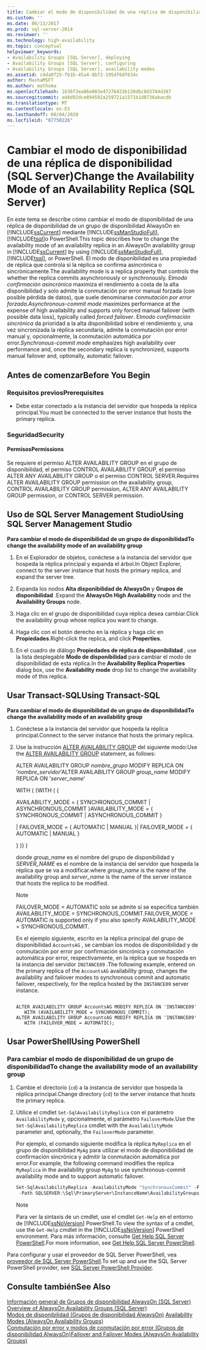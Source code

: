 ```yaml
---
title: Cambiar el modo de disponibilidad de una réplica de disponibilidad (SQL Server) | Microsoft Docs
ms.custom: ''
ms.date: 06/13/2017
ms.prod: sql-server-2014
ms.reviewer: ''
ms.technology: high-availability
ms.topic: conceptual
helpviewer_keywords:
- Availability Groups [SQL Server], deploying
- Availability Groups [SQL Server], configuring
- Availability Groups [SQL Server], availability modes
ms.assetid: c4da8f25-fb1b-45a4-8bf2-195df6df634c
author: MashaMSFT
ms.author: mathoma
ms.openlocfilehash: 1636f3ea86e083e47276423b120dbc8d3744d387
ms.sourcegitcommit: ad4d92dce894592a259721a1571b1d8736abacdb
ms.translationtype: MT
ms.contentlocale: es-ES
ms.lasthandoff: 08/04/2020
ms.locfileid: "87750226"
---
```

# <a name="change-the-availability-mode-of-an-availability-replica-sql-server"></a><span data-ttu-id="18035-102">Cambiar el modo de disponibilidad de una réplica de disponibilidad (SQL Server)</span><span class="sxs-lookup"><span data-stu-id="18035-102">Change the Availability Mode of an Availability Replica (SQL Server)</span></span>
  <span data-ttu-id="18035-103">En este tema se describe cómo cambiar el modo de disponibilidad de una réplica de disponibilidad de un grupo de disponibilidad AlwaysOn en [!INCLUDE[ssCurrent](../../../includes/sscurrent-md.md)] mediante [!INCLUDE[ssManStudioFull](../../../includes/ssmanstudiofull-md.md)], [!INCLUDE[tsql](../../../includes/tsql-md.md)]o PowerShell.</span><span class="sxs-lookup"><span data-stu-id="18035-103">This topic describes how to change the availability mode of an availability replica in an AlwaysOn availability group in [!INCLUDE[ssCurrent](../../../includes/sscurrent-md.md)] by using [!INCLUDE[ssManStudioFull](../../../includes/ssmanstudiofull-md.md)], [!INCLUDE[tsql](../../../includes/tsql-md.md)], or PowerShell.</span></span> <span data-ttu-id="18035-104">El modo de disponibilidad es una propiedad de réplica que controla si la réplica se confirma asincrónica o sincrónicamente.</span><span class="sxs-lookup"><span data-stu-id="18035-104">The availability mode is a replica property that controls the whether the replica commits asynchronously or synchronously.</span></span> <span data-ttu-id="18035-105">El*modo confirmación asincrónica* maximiza el rendimiento a costa de la alta disponibilidad y solo admite la conmutación por error manual forzada (con posible pérdida de datos), que suele denominarse *conmutación por error forzada*.</span><span class="sxs-lookup"><span data-stu-id="18035-105">*Asynchronous-commit mode* maximizes performance at the expense of high availability and supports only forced manual failover (with possible data loss), typically called *forced failover*.</span></span> <span data-ttu-id="18035-106">El*modo confirmación sincrónica* da prioridad a la alta disponibilidad sobre el rendimiento y, una vez sincronizada la réplica secundaria, admite la conmutación por error manual y, opcionalmente, la conmutación automática por error.</span><span class="sxs-lookup"><span data-stu-id="18035-106">*Synchronous-commit mode* emphasizes high availability over performance and, once the secondary replica is synchronized, supports manual failover and, optionally, automatic failover.</span></span>  
  

  
##  <a name="before-you-begin"></a><a name="BeforeYouBegin"></a> <span data-ttu-id="18035-107">Antes de comenzar</span><span class="sxs-lookup"><span data-stu-id="18035-107">Before You Begin</span></span>  
  
###  <a name="prerequisites"></a><a name="Prerequisites"></a> <span data-ttu-id="18035-108">Requisitos previos</span><span class="sxs-lookup"><span data-stu-id="18035-108">Prerequisites</span></span>  
  
-   <span data-ttu-id="18035-109">Debe estar conectado a la instancia del servidor que hospeda la réplica principal.</span><span class="sxs-lookup"><span data-stu-id="18035-109">You must be connected to the server instance that hosts the primary replica.</span></span>  
  
###  <a name="security"></a><a name="Security"></a> <span data-ttu-id="18035-110">Seguridad</span><span class="sxs-lookup"><span data-stu-id="18035-110">Security</span></span>  
  
####  <a name="permissions"></a><a name="Permissions"></a> <span data-ttu-id="18035-111">Permisos</span><span class="sxs-lookup"><span data-stu-id="18035-111">Permissions</span></span>  
 <span data-ttu-id="18035-112">Se requiere el permiso ALTER AVAILABILITY GROUP en el grupo de disponibilidad, el permiso CONTROL AVAILABILITY GROUP, el permiso ALTER ANY AVAILABILITY GROUP o el permiso CONTROL SERVER.</span><span class="sxs-lookup"><span data-stu-id="18035-112">Requires ALTER AVAILABILITY GROUP permission on the availability group, CONTROL AVAILABILITY GROUP permission, ALTER ANY AVAILABILITY GROUP permission, or CONTROL SERVER permission.</span></span>  
  
##  <a name="using-sql-server-management-studio"></a><a name="SSMSProcedure"></a> <span data-ttu-id="18035-113">Uso de SQL Server Management Studio</span><span class="sxs-lookup"><span data-stu-id="18035-113">Using SQL Server Management Studio</span></span>  
 <span data-ttu-id="18035-114">**Para cambiar el modo de disponibilidad de un grupo de disponibilidad**</span><span class="sxs-lookup"><span data-stu-id="18035-114">**To change the availability mode of an availability group**</span></span>  
  
1.  <span data-ttu-id="18035-115">En el Explorador de objetos, conéctese a la instancia del servidor que hospeda la réplica principal y expanda el árbol.</span><span class="sxs-lookup"><span data-stu-id="18035-115">In Object Explorer, connect to the server instance that hosts the primary replica, and expand the server tree.</span></span>  
  
2.  <span data-ttu-id="18035-116">Expanda los nodos **Alta disponibilidad de AlwaysOn** y **Grupos de disponibilidad** .</span><span class="sxs-lookup"><span data-stu-id="18035-116">Expand the **AlwaysOn High Availability** node and the **Availability Groups** node.</span></span>  
  
3.  <span data-ttu-id="18035-117">Haga clic en el grupo de disponibilidad cuya réplica desea cambiar.</span><span class="sxs-lookup"><span data-stu-id="18035-117">Click the availability group whose replica you want to change.</span></span>  
  
4.  <span data-ttu-id="18035-118">Haga clic con el botón derecho en la réplica y haga clic en **Propiedades**.</span><span class="sxs-lookup"><span data-stu-id="18035-118">Right-click the replica, and click **Properties**.</span></span>  
  
5.  <span data-ttu-id="18035-119">En el cuadro de diálogo **Propiedades de réplica de disponibilidad** , use la lista desplegable **Modo de disponibilidad** para cambiar el modo de disponibilidad de esta réplica.</span><span class="sxs-lookup"><span data-stu-id="18035-119">In the **Availability Replica Properties** dialog box, use the **Availability mode** drop list to change the availability mode of this replica.</span></span>  
  
##  <a name="using-transact-sql"></a><a name="TsqlProcedure"></a> <span data-ttu-id="18035-120">Usar Transact-SQL</span><span class="sxs-lookup"><span data-stu-id="18035-120">Using Transact-SQL</span></span>  
 <span data-ttu-id="18035-121">**Para cambiar el modo de disponibilidad de un grupo de disponibilidad**</span><span class="sxs-lookup"><span data-stu-id="18035-121">**To change the availability mode of an availability group**</span></span>  
  
1.  <span data-ttu-id="18035-122">Conéctese a la instancia del servidor que hospeda la réplica principal.</span><span class="sxs-lookup"><span data-stu-id="18035-122">Connect to the server instance that hosts the primary replica.</span></span>  
  
2.  <span data-ttu-id="18035-123">Use la instrucción [ALTER AVAILABILITY GROUP](/sql/t-sql/statements/alter-availability-group-transact-sql) del siguiente modo:</span><span class="sxs-lookup"><span data-stu-id="18035-123">Use the [ALTER AVAILABILITY GROUP](/sql/t-sql/statements/alter-availability-group-transact-sql) statement, as follows:</span></span>  
  
     <span data-ttu-id="18035-124">ALTER AVAILABILITY GROUP *nombre_grupo* MODIFY REPLICA ON '*nombre_servidor*'</span><span class="sxs-lookup"><span data-stu-id="18035-124">ALTER AVAILABILITY GROUP *group_name* MODIFY REPLICA ON '*server_name*'</span></span>  
  
     <span data-ttu-id="18035-125">WITH ( {</span><span class="sxs-lookup"><span data-stu-id="18035-125">WITH ( {</span></span>  
  
     <span data-ttu-id="18035-126">AVAILABILITY_MODE = { SYNCHRONOUS_COMMIT | ASYNCHRONOUS_COMMIT }</span><span class="sxs-lookup"><span data-stu-id="18035-126">AVAILABILITY_MODE = { SYNCHRONOUS_COMMIT | ASYNCHRONOUS_COMMIT }</span></span>  
  
     <span data-ttu-id="18035-127">| FAILOVER_MODE = { AUTOMATIC | MANUAL }</span><span class="sxs-lookup"><span data-stu-id="18035-127">| FAILOVER_MODE = { AUTOMATIC | MANUAL }</span></span>  
  
     <span data-ttu-id="18035-128">} )</span><span class="sxs-lookup"><span data-stu-id="18035-128">} )</span></span>  
  
     <span data-ttu-id="18035-129">donde *group_name* es el nombre del grupo de disponibilidad y *SERVER_NAME* es el nombre de la instancia del servidor que hospeda la réplica que se va a modificar.</span><span class="sxs-lookup"><span data-stu-id="18035-129">where *group_name* is the name of the availability group and *server_name* is the name of the server instance that hosts the replica to be modified.</span></span>  
  
    > [!NOTE]  
    >  <span data-ttu-id="18035-130">FAILOVER_MODE = AUTOMATIC solo se admite si se especifica también AVAILABILITY_MODE = SYNCHRONOUS_COMMIT.</span><span class="sxs-lookup"><span data-stu-id="18035-130">FAILOVER_MODE = AUTOMATIC is supported only if you also specify AVAILABILITY_MODE = SYNCHRONOUS_COMMIT.</span></span>  
  
     <span data-ttu-id="18035-131">En el ejemplo siguiente, escrito en la réplica principal del grupo de disponibilidad `AccountsAG` , se cambian los modos de disponibilidad y de conmutación por error por confirmación sincrónica y conmutación automática por error, respectivamente, en la réplica que se hospeda en la instancia del servidor `INSTANCE09` .</span><span class="sxs-lookup"><span data-stu-id="18035-131">The following example, entered on the primary replica of the `AccountsAG` availability group, changes the availability and failover modes to synchronous commit and automatic failover, respectively, for the replica hosted by the `INSTANCE09` server instance.</span></span>  
  
    ```  
  
    ALTER AVAILABILITY GROUP AccountsAG MODIFY REPLICA ON 'INSTANCE09'  
       WITH (AVAILABILITY_MODE = SYNCHRONOUS_COMMIT);  
    ALTER AVAILABILITY GROUP AccountsAG MODIFY REPLICA ON 'INSTANCE09'  
       WITH (FAILOVER_MODE = AUTOMATIC);  
    ```  
  
##  <a name="using-powershell"></a><a name="PowerShellProcedure"></a> <span data-ttu-id="18035-132">Usar PowerShell</span><span class="sxs-lookup"><span data-stu-id="18035-132">Using PowerShell</span></span>

### <a name="to-change-the-availability-mode-of-an-availability-group"></a><span data-ttu-id="18035-133">Para cambiar el modo de disponibilidad de un grupo de disponibilidad</span><span class="sxs-lookup"><span data-stu-id="18035-133">To change the availability mode of an availability group</span></span>
  
1.  <span data-ttu-id="18035-134">Cambie el directorio (`cd`) a la instancia de servidor que hospeda la réplica principal.</span><span class="sxs-lookup"><span data-stu-id="18035-134">Change directory (`cd`) to the server instance that hosts the primary replica.</span></span>  
  
2.  <span data-ttu-id="18035-135">Utilice el cmdlet `Set-SqlAvailabilityReplica` con el parámetro `AvailabilityMode` y, opcionalmente, el parámetro `FailoverMode`.</span><span class="sxs-lookup"><span data-stu-id="18035-135">Use the `Set-SqlAvailabilityReplica` cmdlet with the `AvailabilityMode` parameter and, optionally, the `FailoverMode` parameter.</span></span>  
  
     <span data-ttu-id="18035-136">Por ejemplo, el comando siguiente modifica la réplica `MyReplica` en el grupo de disponibilidad `MyAg` para utilizar el modo de disponibilidad de confirmación sincrónica y admitir la conmutación automática por error.</span><span class="sxs-lookup"><span data-stu-id="18035-136">For example, the following command modifies the replica `MyReplica` in the availability group `MyAg` to use synchronous-commit availability mode and to support automatic failover.</span></span>  
  
    ```powershell
    Set-SqlAvailabilityReplica -AvailabilityMode "SynchronousCommit" -FailoverMode "Automatic" `   
     -Path SQLSERVER:\Sql\PrimaryServer\InstanceName\AvailabilityGroups\MyAg\AvailabilityReplicas\MyReplica  
    ```  
  
    > [!NOTE]  
    >  <span data-ttu-id="18035-137">Para ver la sintaxis de un cmdlet, use el cmdlet `Get-Help` en el entorno de [!INCLUDE[ssNoVersion](../../../includes/ssnoversion-md.md)] PowerShell.</span><span class="sxs-lookup"><span data-stu-id="18035-137">To view the syntax of a cmdlet, use the `Get-Help` cmdlet in the [!INCLUDE[ssNoVersion](../../../includes/ssnoversion-md.md)] PowerShell environment.</span></span> <span data-ttu-id="18035-138">Para más información, consulte [Get Help SQL Server PowerShell](../../../powershell/sql-server-powershell.md).</span><span class="sxs-lookup"><span data-stu-id="18035-138">For more information, see [Get Help SQL Server PowerShell](../../../powershell/sql-server-powershell.md).</span></span>  
  
<span data-ttu-id="18035-139">Para configurar y usar el proveedor de SQL Server PowerShell, vea [proveedor de SQL Server PowerShell](../../../powershell/sql-server-powershell-provider.md).</span><span class="sxs-lookup"><span data-stu-id="18035-139">To set up and use the SQL Server PowerShell provider, see [SQL Server PowerShell Provider](../../../powershell/sql-server-powershell-provider.md).</span></span>
  
## <a name="see-also"></a><span data-ttu-id="18035-140">Consulte también</span><span class="sxs-lookup"><span data-stu-id="18035-140">See Also</span></span>  
 <span data-ttu-id="18035-141">[Información general de Grupos de disponibilidad AlwaysOn &#40;SQL Server&#41;](overview-of-always-on-availability-groups-sql-server.md) </span><span class="sxs-lookup"><span data-stu-id="18035-141">[Overview of AlwaysOn Availability Groups &#40;SQL Server&#41;](overview-of-always-on-availability-groups-sql-server.md) </span></span>  
 <span data-ttu-id="18035-142">[Modos de disponibilidad (Grupos de disponibilidad AlwaysOn)](availability-modes-always-on-availability-groups.md) </span><span class="sxs-lookup"><span data-stu-id="18035-142">[Availability Modes (AlwaysOn Availability Groups)](availability-modes-always-on-availability-groups.md) </span></span>  
 [<span data-ttu-id="18035-143">Conmutación por error y modos de conmutación por error &#40;Grupos de disponibilidad AlwaysOn&#41;</span><span class="sxs-lookup"><span data-stu-id="18035-143">Failover and Failover Modes &#40;AlwaysOn Availability Groups&#41;</span></span>](failover-and-failover-modes-always-on-availability-groups.md)  
